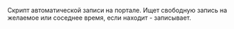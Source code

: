 Скрипт автоматической записи на портале.
Ищет свободную запись на желаемое или соседнее время, если находит - записывает.
